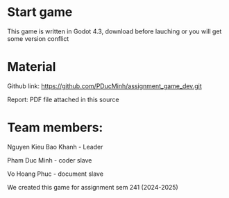 
# Start game
This game is written in Godot 4.3, download before lauching or you will get some version conflict

# Material
Github link: https://github.com/PDucMinh/assignment_game_dev.git 

Report: PDF file attached in this source

# Team members:
Nguyen Kieu Bao Khanh - Leader

Pham Duc Minh - coder slave

Vo Hoang Phuc - document slave

We created this game for assignment sem 241 (2024-2025)